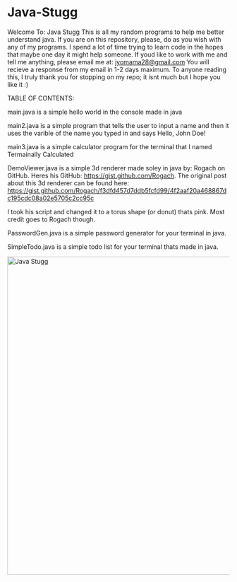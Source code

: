 # Java-Stugg
Welcome To: Java Stugg
This is all my random programs to help me better understand java.
If you are on this repository, please, do as you wish with any of my programs. I spend a lot of time trying to learn code in the hopes that maybe one day it might help someone.
If youd like to work with me and tell me anything, please email me at: jyomama28@gmail.com
You will recieve a response from my email in 1-2 days maximum. To anyone reading this, I truly thank you for stopping on my repo; it isnt much but I hope you like it :)


TABLE OF CONTENTS:

main.java is a simple hello world in the console made in java

main2.java is a simple program that tells the user to input a name and then it uses the varible of the name you typed in and says Hello, John Doe!

main3.java is a simple calculator program for the terminal that I named Termainally Calculated

DemoViewer.java is a simple 3d renderer made soley in java by: Rogach on GitHub. Heres his GitHub: https://gist.github.com/Rogach. 
The original post about this 3d renderer can be found here: https://gist.github.com/Rogach/f3dfd457d7ddb5fcfd99/4f2aaf20a468867dc195cdc08a02e5705c2cc95c 

I took his script and changed it to a torus shape (or donut) thats pink. Most credit goes to Rogach though. 

PasswordGen.java is a simple password generator for your terminal in java.

SimpleTodo.java is a simple todo list for your terminal thats made in java.











<img width="1280" height="720" alt="Java Stugg" src="https://github.com/user-attachments/assets/fcfe6697-df94-46cb-913e-8eb2fbbfb4fc" />
